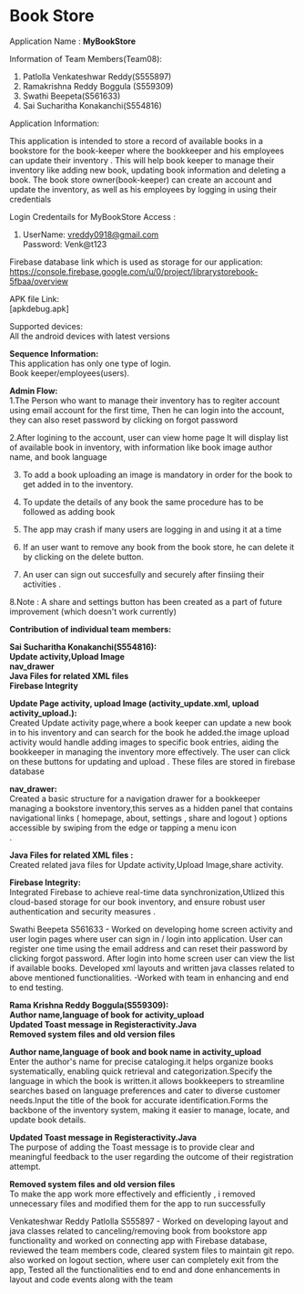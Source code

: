 # Book Store 
Application  Name : <b> MyBookStore </b>  <br>

Information of Team Members(Team08): 
1. Patlolla Venkateshwar Reddy(S555897)
2. Ramakrishna Reddy Boggula (S559309)
3. Swathi Beepeta(S561633)
4. Sai Sucharitha Konakanchi(S554816)
 
Application Information:   <br>

This application is intended to store a record of available books in a bookstore for the book-keeper where the bookkeeper and his employees can  update their inventory . This will help book keeper to manage their inventory like adding new book, updating book information and deleting a book. The book store owner(book-keeper) can create an account and update the inventory, as well as his employees by logging in using their credentials  <br>


Login Credentails for MyBookStore Access : <br>
 1. UserName: vreddy0918@gmail.com  <br>
    Password: Venk@t123    <br>
 
     

Firebase database link which is used as storage for our application: <br>
https://console.firebase.google.com/u/0/project/librarystorebook-5fbaa/overview  <br>

APK file Link: <br> [apkdebug.apk]

Supported devices: <br> All the android devices with latest versions

<b>Sequence Information:</b> <br>
This application has only one type of login.<br>
 Book keeper/employees(users). <br>
 
<b>Admin Flow:</b> <br>
1.The Person who want to manage their inventory has to regiter account using email account for the first time, Then he can login into the account, they can also reset password by clicking on forgot password 

2.After logining to the account, user can view home page It will display list of available book in inventory, with information like book image author name, and book language 

3. To add a book uploading an image is mandatory in order for the book to get added in to the inventory.

4. To update the details of any book the same procedure has to be followed as adding book


5. The app may crash if many users are logging in and using it at a time

6.  If an user want to remove any book from the book store, he can  delete it by clicking on the delete button.

7. An user can sign out succesfully and securely after finsiing their activities .

8.Note : A share and settings button has been created as a part of future improvement (which doesn't work currently)



<b>Contribution of individual team members:</b><br>

<b>Sai Sucharitha Konakanchi(S554816):</b><br>
<b>Update activity,Upload Image</b><br>
<b>nav_drawer</b><br>
<b>Java Files for related XML files</b><br>
<b>Firebase Integrity</b><br>


<b>Update Page activity, upload Image (activity_update.xml, upload activity_upload.):</b><br>
Created Update activity page,where a book keeper can update a new book in to his inventory and can search for the book he added.the image upload activity would handle adding images to specific book entries, aiding the bookkeeper in managing the inventory more effectively. The user can click on these buttons for updating and upload . These files are stored in firebase database  <br>

<b>nav_drawer:</b><br>
 Created  a basic structure for a navigation drawer for a bookkeeper managing a bookstore inventory,this serves as a hidden panel that contains navigational links ( homepage, about, settings , share and logout ) options  accessible by swiping from the edge or tapping a menu icon <br> . 

<b>Java Files for related XML files :</b><br>
Created related java files for Update activity,Upload Image,share activity.<br>

<b>Firebase Integrity:</b><br>
Integrated Firebase to achieve real-time data synchronization,Utlized this cloud-based storage for our book inventory, and ensure robust user authentication and security measures
.<br>

Swathi Beepeta S561633 - Worked on developing home screen activity and user login pages
where user can sign in / login into application. User can register one time using the email address and can reset their password by clicking forgot password. After login into home screen user can view the list if available books. Developed xml layouts and written java classes related to above mentioned functionalities.
-Worked with team in enhancing and end to end testing.
	

<b>Rama Krishna Reddy Boggula(S559309):</b><br>
<b>Author name,language of book for activity_upload </b><br>
<b>Updated Toast message in Registeractivity.Java</b><br>
<b>Removed system files and old version files</b><br>

<b>Author name,language of book and book name in activity_upload </b><br>
Enter the author's name for precise cataloging.it helps organize books systematically, enabling quick retrieval and categorization.Specify the language in which the book is written.it allows bookkeepers to streamline searches based on language preferences and cater to diverse customer needs.Input the title of the book for accurate identification.Forms the backbone of the inventory system, making it easier to manage, locate, and update book details.<br>

<b>Updated Toast message in Registeractivity.Java</b><br>
The purpose of adding the Toast message is to provide clear and meaningful feedback to the user regarding the outcome of their registration attempt.<br>

<b>Removed system files and old version files</b><br>
To make the app work more effectively and efficiently , i removed unnecessary files and modified them for the app to run successfully<br>


Venkateshwar Reddy Patlolla S555897 - Worked on developing layout and java classes related to canceling/removing book from bookstore app functionality and worked on connecting app with Firebase database, reviewed the team members code, cleared system files to maintain git repo. also worked on logout section, where user can completely exit from the app, Tested all the functionalities end to end and done enhancements in layout and code events along with the team
